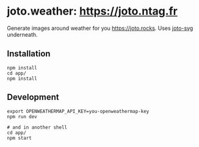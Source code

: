 # joto.weather: https://joto.ntag.fr

Generate images around weather for you https://joto.rocks. Uses [joto-svg](https://github.com/NTag/joto-svg) underneath.

## Installation

```
npm install
cd app/
npm install
```

## Development

```
export OPENWEATHERMAP_API_KEY=you-openweathermap-key
npm run dev

# and in another shell
cd app/
npm start
```
